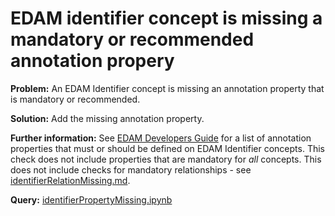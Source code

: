 # EDAM identifier concept is missing a mandatory or recommended annotation propery

**Problem:** An EDAM Identifier concept is missing an annotation property that is mandatory or recommended.

**Solution:** Add the missing annotation property.

**Further information:** See [EDAM Developers Guide](https://edamontologydocs.readthedocs.io/en/latest/developers_guide.html#deprecating-concepts) for a list of annotation properties that must or should be defined on EDAM Identifier concepts.  This check does not include properties that are mandatory for *all* concepts.  This does not include checks for mandatory relationships - see [identifierRelationMissing.md](identifierRelationMissing.md).


**Query:** [identifierPropertyMissing.ipynb](https://github.com/edamontology/edamverify/blob/master/queries/identifierPropertyMissing.ipynb)
